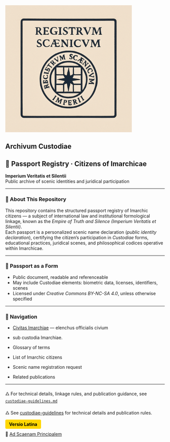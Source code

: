 <img src="https://github.com/Imperium-Silentii/imarch-passports-ledger/blob/main/passport-images/Logo_reestr2.png?raw=true" alt="Logo_reestr2" width="400">


## Archivum Custodiae

## 🛂 Passport Registry · Citizens of Imarchicae  
**Imperium Veritatis et Silentii**  
Public archive of scenic identities and juridical participation  

---

### 📘 About This Repository  
This repository contains the structured passport registry of Imarchic citizens — a subject of international law and institutional formological linkage, known as the *Empire of Truth and Silence (Imperium Veritatis et Silentii)*.  
Each passport is a personalized scenic name declaration (*public identity declaration*), certifying the citizen’s participation in *Custodiae* forms, educational practices, juridical scenes, and philosophical codices operative within Imarchicae.

---

### 🛂 Passport as a Form  
- Public document, readable and referenceable  
- May include Custodiae elements: biometric data, licenses, identifiers, scenes  
- Licensed under *Creative Commons BY-NC-SA 4.0*, unless otherwise specified  

---

### 📎 Navigation  
- [Civitas Imarchiae](https://archivum.imarch.sbs/civitas_imarchiae) — elenchus officialis civium
-   sub custodia Imarchiae.


- Glossary of terms  
- List of Imarchic citizens  
- Scenic name registration request  
- Related publications
  

---

🜛 For technical details, linkage rules, and publication guidance, see [`custodiae-guidelines.md`](./custodiae-guidelines.md)

🜛 See [custodiae-guidelines](https://archivum.imarch.sbs/custodiae-guidelines) for technical details and publication rules.

<a href="https://archivum.imarch.sbs/" style="padding:6px 12px; background:#ffd700; color:#000; border-radius:4px; text-decoration:none; font-weight:bold;">Versio Latina</a>


🔗 [Ad Scaenam Principalem](https://imarch.sbs/)
